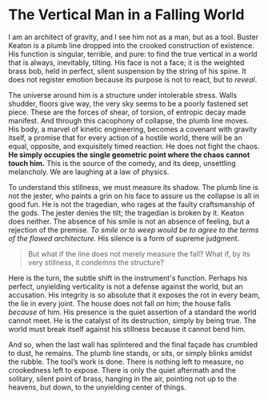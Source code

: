 # The Vertical Man in a Falling World

I am an architect of gravity, and I see him not as a man, but as a tool. Buster Keaton is a plumb line dropped into the crooked construction of existence. His function is singular, terrible, and pure: to find the true vertical in a world that is always, inevitably, tilting. His face is not a face; it is the weighted brass bob, held in perfect, silent suspension by the string of his spine. It does not register emotion because its purpose is not to react, but to *reveal*.

The universe around him is a structure under intolerable stress. Walls shudder, floors give way, the very sky seems to be a poorly fastened set piece. These are the forces of shear, of torsion, of entropic decay made manifest. And through this cacophony of collapse, the plumb line moves. His body, a marvel of kinetic engineering, becomes a covenant with gravity itself, a promise that for every action of a hostile world, there will be an equal, opposite, and exquisitely timed reaction. He does not fight the chaos. **He simply occupies the single geometric point where the chaos cannot touch him.** This is the source of the comedy, and its deep, unsettling melancholy. We are laughing at a law of physics.

To understand this stillness, we must measure its shadow. The plumb line is not the jester, who paints a grin on his face to assure us the collapse is all in good fun. He is not the tragedian, who rages at the faulty craftsmanship of the gods. The jester denies the tilt; the tragedian is broken by it. Keaton does neither. The absence of his smile is not an absence of feeling, but a rejection of the premise. *To smile or to weep would be to agree to the terms of the flawed architecture.* His silence is a form of supreme judgment.

> But what if the line does not merely measure the fall? What if, by its very stillness, it *condemns* the structure?

Here is the turn, the subtle shift in the instrument's function. Perhaps his perfect, unyielding verticality is not a defense against the world, but an accusation. His integrity is so absolute that it exposes the rot in every beam, the lie in every joint. The house does not fall *on* him; the house falls *because* of him. His presence is the quiet assertion of a standard the world cannot meet. He is the catalyst of its destruction, simply by being true. The world must break itself against his stillness because it cannot bend him.

And so, when the last wall has splintered and the final façade has crumbled to dust, he remains. The plumb line stands, or sits, or simply blinks amidst the rubble. The tool’s work is done. There is nothing left to measure, no crookedness left to expose. There is only the quiet aftermath and the solitary, silent point of brass, hanging in the air, pointing not up to the heavens, but down, to the unyielding center of things.